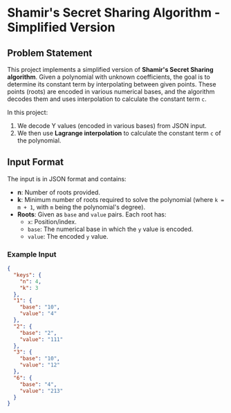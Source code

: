# Shamir's Secret Sharing Algorithm - Simplified Version

## Problem Statement
This project implements a simplified version of **Shamir's Secret Sharing algorithm**. 
Given a polynomial with unknown coefficients, the goal is to determine its constant term by interpolating between given points. 
These points (roots) are encoded in various numerical bases, and the algorithm decodes them and uses interpolation to calculate the constant term `c`.

In this project:
1. We decode Y values (encoded in various bases) from JSON input.
2. We then use **Lagrange interpolation** to calculate the constant term `c` of the polynomial.

## Input Format
The input is in JSON format and contains:
- **n**: Number of roots provided.
- **k**: Minimum number of roots required to solve the polynomial (where `k = m + 1`, with `m` being the polynomial's degree).
- **Roots**: Given as `base` and `value` pairs. Each root has:
  - `x`: Position/index.
  - `base`: The numerical base in which the `y` value is encoded.
  - `value`: The encoded `y` value.

### Example Input
```json
{
  "keys": {
    "n": 4,
    "k": 3
  },
  "1": {
    "base": "10",
    "value": "4"
  },
  "2": {
    "base": "2",
    "value": "111"
  },
  "3": {
    "base": "10",
    "value": "12"
  },
  "6": {
    "base": "4",
    "value": "213"
  }
}
